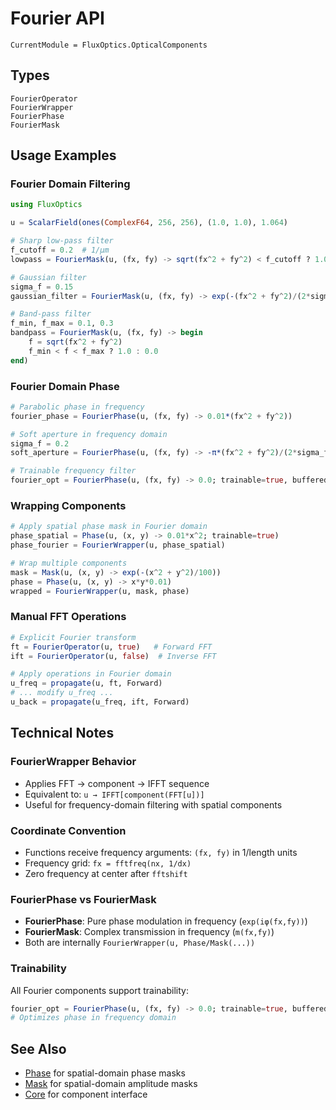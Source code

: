 # Fourier API

```@meta
CurrentModule = FluxOptics.OpticalComponents
```

## Types

```@docs
FourierOperator
FourierWrapper
FourierPhase
FourierMask
```

## Usage Examples

### Fourier Domain Filtering

```julia
using FluxOptics

u = ScalarField(ones(ComplexF64, 256, 256), (1.0, 1.0), 1.064)

# Sharp low-pass filter
f_cutoff = 0.2  # 1/μm
lowpass = FourierMask(u, (fx, fy) -> sqrt(fx^2 + fy^2) < f_cutoff ? 1.0 : 0.0)

# Gaussian filter
sigma_f = 0.15
gaussian_filter = FourierMask(u, (fx, fy) -> exp(-(fx^2 + fy^2)/(2*sigma_f^2)))

# Band-pass filter
f_min, f_max = 0.1, 0.3
bandpass = FourierMask(u, (fx, fy) -> begin
    f = sqrt(fx^2 + fy^2)
    f_min < f < f_max ? 1.0 : 0.0
end)
```

### Fourier Domain Phase

```julia
# Parabolic phase in frequency
fourier_phase = FourierPhase(u, (fx, fy) -> 0.01*(fx^2 + fy^2))

# Soft aperture in frequency domain
sigma_f = 0.2
soft_aperture = FourierPhase(u, (fx, fy) -> -π*(fx^2 + fy^2)/(2*sigma_f^2))

# Trainable frequency filter
fourier_opt = FourierPhase(u, (fx, fy) -> 0.0; trainable=true, buffered=true)
```

### Wrapping Components

```julia
# Apply spatial phase mask in Fourier domain
phase_spatial = Phase(u, (x, y) -> 0.01*x^2; trainable=true)
phase_fourier = FourierWrapper(u, phase_spatial)

# Wrap multiple components
mask = Mask(u, (x, y) -> exp(-(x^2 + y^2)/100))
phase = Phase(u, (x, y) -> x*y*0.01)
wrapped = FourierWrapper(u, mask, phase)
```

### Manual FFT Operations

```julia
# Explicit Fourier transform
ft = FourierOperator(u, true)   # Forward FFT
ift = FourierOperator(u, false)  # Inverse FFT

# Apply operations in Fourier domain
u_freq = propagate(u, ft, Forward)
# ... modify u_freq ...
u_back = propagate(u_freq, ift, Forward)
```

## Technical Notes

### FourierWrapper Behavior
- Applies FFT → component → IFFT sequence
- Equivalent to: `u → IFFT[component(FFT[u])]`
- Useful for frequency-domain filtering with spatial components

### Coordinate Convention
- Functions receive frequency arguments: `(fx, fy)` in 1/length units
- Frequency grid: `fx = fftfreq(nx, 1/dx)`
- Zero frequency at center after `fftshift`

### FourierPhase vs FourierMask
- **FourierPhase**: Pure phase modulation in frequency (`exp(iφ(fx,fy))`)
- **FourierMask**: Complex transmission in frequency (`m(fx,fy)`)
- Both are internally `FourierWrapper(u, Phase/Mask(...))`

### Trainability
All Fourier components support trainability:
```julia
fourier_opt = FourierPhase(u, (fx, fy) -> 0.0; trainable=true, buffered=true)
# Optimizes phase in frequency domain
```

## See Also

- [Phase](@ref) for spatial-domain phase masks
- [Mask](@ref) for spatial-domain amplitude masks
- [Core](../core/index.md) for component interface
